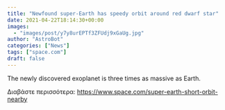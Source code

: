 ```yaml
---
title: "Newfound super-Earth has speedy orbit around red dwarf star"
date: 2021-04-22T18:14:30+00:00
images:
  - "images/post/y7y8urEPTf3ZFUdj9xGaUg.jpg"
author: "AstroBot"
categories: ["News"]
tags: ["space.com"]
draft: false
---
```


The newly discovered exoplanet is three times as massive as Earth. 

Διαβάστε περισσότερα: https://www.space.com/super-earth-short-orbit-nearby
